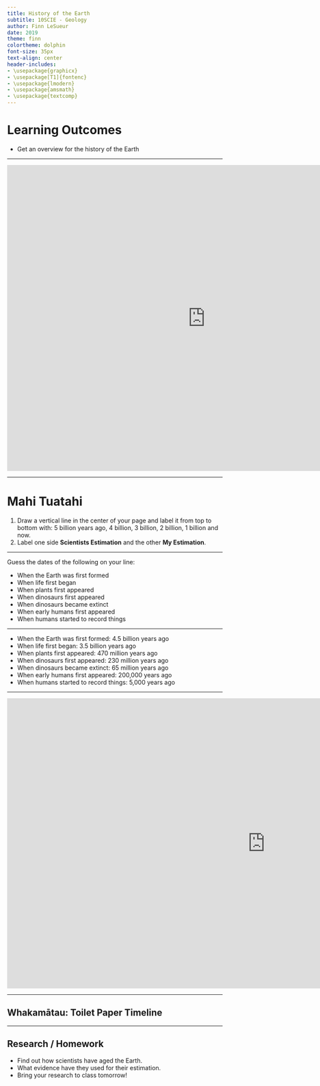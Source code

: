 ```yaml
---
title: History of the Earth
subtitle: 10SCIE - Geology
author: Finn LeSueur
date: 2019
theme: finn
colortheme: dolphin
font-size: 35px
text-align: center
header-includes:
- \usepackage{graphicx}
- \usepackage[T1]{fontenc}
- \usepackage{lmodern}
- \usepackage{amsmath}
- \usepackage{textcomp}
---
```


# Learning Outcomes

- Get an overview for the history of the Earth

---

<iframe width="926" height="715" src="https://www.youtube.com/embed/GzG9fHMr9L4" frameborder="0" allow="accelerometer; autoplay; encrypted-media; gyroscope; picture-in-picture" allowfullscreen></iframe>

---

# Mahi Tuatahi

1. Draw a vertical line in the center of your page and label it from top to bottom with: 5 billion years ago, 4 billion, 3 billion, 2 billion, 1 billion and now.
2. Label one side __Scientists Estimation__ and the other __My Estimation__.

---

Guess the dates of the following on your line:

- When the Earth was first formed
- When life first began
- When plants first appeared
- When dinosaurs first appeared
- When dinosaurs became extinct
- When early humans first appeared
- When humans started to record things

---

- When the Earth was first formed: 4.5 billion years ago
- When life first began: 3.5 billion years ago
- When plants first appeared: 470 million years ago
- When dinosaurs first appeared: 230 million years ago
- When dinosaurs became extinct: 65 million years ago
- When early humans first appeared: 200,000 years ago
- When humans started to record things: 5,000 years ago

---

<iframe width="1206" height="678" src="https://www.youtube.com/embed/toQ14R9yDCU" frameborder="0" allow="accelerometer; autoplay; encrypted-media; gyroscope; picture-in-picture" allowfullscreen></iframe>

---

## Whakamātau: Toilet Paper Timeline

---

## Research / Homework

- Find out how scientists have aged the Earth.
- What evidence have they used for their estimation.
- Bring your research to class tomorrow!